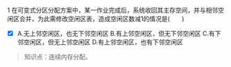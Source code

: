 1
在可变式分区分配方案中，某一作业完成后，系统收回其主存空间，并与相邻空闲区合并，为此需修改空闲区表，造成空闲区数减1的情况是(　　)
- [x] A.无上邻空闲区，也无下邻空闲区 B.有上邻空闲区，但无下邻空闲区 C.有下邻空闲区，但无上邻空闲区 D.有上邻空闲区，也有下邻空闲区

> 知识点：连续内存分配。
